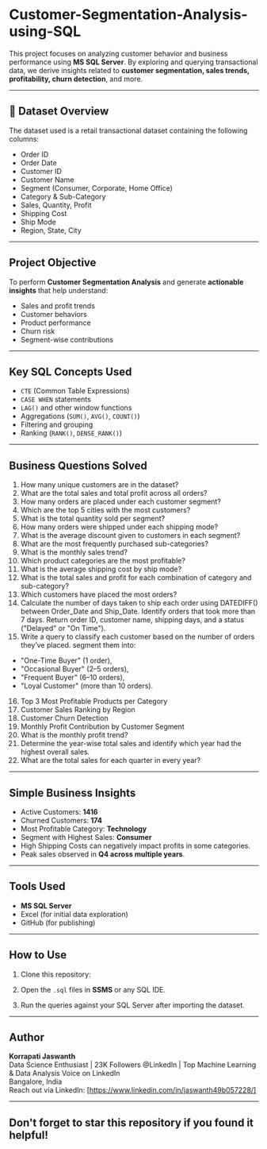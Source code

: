 # Customer-Segmentation-Analysis-using-SQL

This project focuses on analyzing customer behavior and business performance using **MS SQL Server**. By exploring and querying transactional data, we derive insights related to **customer segmentation, sales trends, profitability, churn detection**, and more.

---

## 📁 Dataset Overview

The dataset used is a retail transactional dataset containing the following columns:
- Order ID
- Order Date
- Customer ID
- Customer Name
- Segment (Consumer, Corporate, Home Office)
- Category & Sub-Category
- Sales, Quantity, Profit
- Shipping Cost
- Ship Mode
- Region, State, City

---

## Project Objective

To perform **Customer Segmentation Analysis** and generate **actionable insights** that help understand:
- Sales and profit trends
- Customer behaviors
- Product performance
- Churn risk
- Segment-wise contributions

---

##  Key SQL Concepts Used

- `CTE` (Common Table Expressions)
- `CASE WHEN` statements
- `LAG()` and other window functions
- Aggregations (`SUM()`, `AVG()`, `COUNT()`)
- Filtering and grouping
- Ranking (`RANK()`, `DENSE_RANK()`)

---

##  Business Questions Solved

1. How many unique customers are in the dataset?
2. What are the total sales and total profit across all orders?
3. How many orders are placed under each customer segment?
4. Which are the top 5 cities with the most customers?
5. What is the total quantity sold per segment?
6. How many orders were shipped under each shipping mode?
7. What is the average discount given to customers in each segment?
8. What are the most frequently purchased sub-categories?
9. What is the monthly sales trend?
10. Which product categories are the most profitable?
11. What is the average shipping cost by ship mode?
12. What is the total sales and profit for each combination of category and sub-category?
13. Which customers have placed the most orders?
14. Calculate the number of days taken to ship each order using DATEDIFF() 
between Order_Date and Ship_Date. Identify orders that took more than 7 days. 
Return order ID, customer name, shipping days, and a status ("Delayed" or "On Time").
15. Write a query to classify each customer based on the number of orders they’ve placed. 
segment them into:
 - "One-Time Buyer" (1 order),
 - "Occasional Buyer" (2–5 orders),
 - "Frequent Buyer" (6–10 orders),
 - "Loyal Customer" (more than 10 orders).
16. Top 3 Most Profitable Products per Category
17. Customer Sales Ranking by Region
18. Customer Churn Detection
19. Monthly Profit Contribution by Customer Segment
20. What is the monthly profit trend?
21. Determine the year-wise total sales and identify which year had the highest overall sales.
22. What are the total sales for each quarter in every year?

---

##  Simple Business Insights

-  Active Customers: **1416**
-  Churned Customers: **174**
-  Most Profitable Category: **Technology**
-  Segment with Highest Sales: **Consumer**
-  High Shipping Costs can negatively impact profits in some categories.
-  Peak sales observed in **Q4 across multiple years**.

---

##  Tools Used

- **MS SQL Server**
- Excel (for initial data exploration)
- GitHub (for publishing)

---

##  How to Use

1. Clone this repository:
   
2. Open the `.sql` files in **SSMS** or any SQL IDE.
3. Run the queries against your SQL Server after importing the dataset.

---

##  Author

**Korrapati Jaswanth**  
Data Science Enthusiast | 23K Followers @Linkedln | Top Machine Learning & Data Analysis Voice on LinkedIn  
Bangalore, India  
Reach out via LinkedIn: [https://www.linkedin.com/in/jaswanth49b057228/]

---

## Don't forget to star this repository if you found it helpful!

